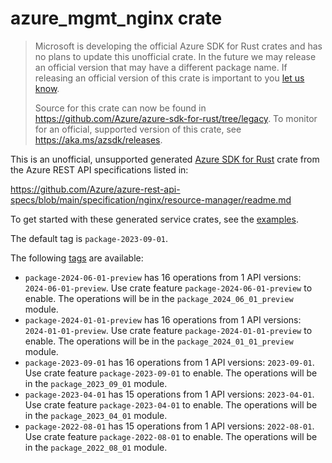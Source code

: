 # azure_mgmt_nginx crate

> Microsoft is developing the official Azure SDK for Rust crates and has no plans to update this unofficial crate.
> In the future we may release an official version that may have a different package name.
> If releasing an official version of this crate is important to you [let us know](https://github.com/Azure/azure-sdk-for-rust/issues/new/choose).
>
> Source for this crate can now be found in <https://github.com/Azure/azure-sdk-for-rust/tree/legacy>.
> To monitor for an official, supported version of this crate, see <https://aka.ms/azsdk/releases>.

This is an unofficial, unsupported generated [Azure SDK for Rust](https://github.com/Azure/azure-sdk-for-rust/tree/legacy) crate from the Azure REST API specifications listed in:

https://github.com/Azure/azure-rest-api-specs/blob/main/specification/nginx/resource-manager/readme.md

To get started with these generated service crates, see the [examples](https://github.com/Azure/azure-sdk-for-rust/blob/legacy/services/README.md#examples).

The default tag is `package-2023-09-01`.

The following [tags](https://github.com/Azure/azure-sdk-for-rust/blob/legacy/services/tags.md) are available:

- `package-2024-06-01-preview` has 16 operations from 1 API versions: `2024-06-01-preview`. Use crate feature `package-2024-06-01-preview` to enable. The operations will be in the `package_2024_06_01_preview` module.
- `package-2024-01-01-preview` has 16 operations from 1 API versions: `2024-01-01-preview`. Use crate feature `package-2024-01-01-preview` to enable. The operations will be in the `package_2024_01_01_preview` module.
- `package-2023-09-01` has 16 operations from 1 API versions: `2023-09-01`. Use crate feature `package-2023-09-01` to enable. The operations will be in the `package_2023_09_01` module.
- `package-2023-04-01` has 15 operations from 1 API versions: `2023-04-01`. Use crate feature `package-2023-04-01` to enable. The operations will be in the `package_2023_04_01` module.
- `package-2022-08-01` has 15 operations from 1 API versions: `2022-08-01`. Use crate feature `package-2022-08-01` to enable. The operations will be in the `package_2022_08_01` module.
